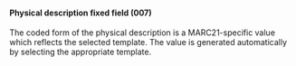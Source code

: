 #### Physical description fixed field (007)

The coded form of the physical description is a MARC21-specific value which reflects the selected template. The value is generated automatically by selecting the appropriate template.